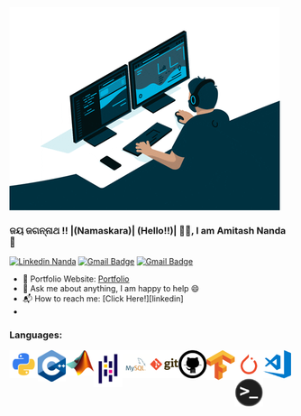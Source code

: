  ![](giphy_n.gif)






### ଜୟ ଜଗନ୍ନାଥ !! |(Namaskara)| (Hello!!)| 🙏🏻, I am Amitash Nanda 👋
[![Linkedin Nanda](https://img.shields.io/badge/-amitashnanda-blue?style=flat-square&logo=Linkedin&logoColor=white&link=https://www.linkedin.com/in/amitash01/)](https://www.linkedin.com/in/amitash01/)
[![Gmail Badge](https://img.shields.io/badge/-ananda@ucsd.edu-c14438?style=flat-square&logo=Gmail&logoColor=white&link=mailto:ananda@ucsd.edu)](mailto:ananda@ucsd.edu) 
[![Gmail Badge](https://img.shields.io/badge/-amitashnanda01@gmail.com-c14438?style=flat-square&logo=Gmail&logoColor=white&link=mailto:amitashnanda01@gmail.com)](mailto:amitashnanda01@gmail.com) 


- 🎯 Portfolio Website: [Portfolio](https://amitashnanda.github.io/)
- 💬 Ask me about anything, I am happy to help :smile:
- 📬 How to reach me: [Click Here!][linkedin]
- 
### Languages: 
<img align="left" alt="HTML5" width="50px" 
src="https://raw.githubusercontent.com/amitashnanda/amitashnanda/main/python-logo-1.png" />
<img align="left" alt="HTML5" width="50px" 
src="https://raw.githubusercontent.com/amitashnanda/amitashnanda/main/cpp_logo.png" />
<img align="left" alt="HTML5" width="50px" 
src="https://raw.githubusercontent.com/amitashnanda/amitashnanda/main/Matlab_Logo.png" />
<img align="left" alt="HTML5" width="50px" 
src="https://raw.githubusercontent.com/amitashnanda/amitashnanda/main/Pandas_mark.svg" />
<img align="left" alt="HTML5" width="50px" 
src="https://raw.githubusercontent.com/amitashnanda/amitashnanda/main/mysql.png" />
<img align="left" alt="HTML5" width="50px" 
src="https://raw.githubusercontent.com/amitashnanda/amitashnanda/main/git.png" />
<img align="left" alt="HTML5" width="50px" 
src="https://raw.githubusercontent.com/amitashnanda/amitashnanda/main/github.png" />
<img align="left" alt="HTML5" width="50px" 
src="https://raw.githubusercontent.com/amitashnanda/amitashnanda/main/tensorflow-logo-1.png" />
<img align="left" alt="HTML5" width="50px" 
src="https://raw.githubusercontent.com/amitashnanda/amitashnanda/main/pytorch-logo.png" />
<img align="left" alt="HTML5" width="50px" 
src="https://raw.githubusercontent.com/amitashnanda/amitashnanda/main/visual-studio-code.png" />

<img align="left" alt="HTML5" width="50px" 
src="https://raw.githubusercontent.com/amitashnanda/amitashnanda/main/terminal.png" />


<br>
<br>

